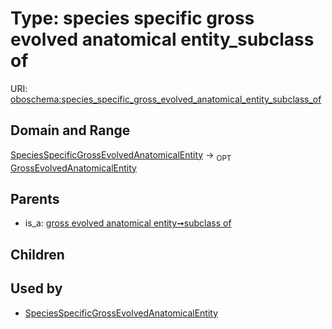 
# Type: species specific gross evolved anatomical entity_subclass of




URI: [oboschema:species_specific_gross_evolved_anatomical_entity_subclass_of](http://purl.obolibrary.org/oboschema/species_specific_gross_evolved_anatomical_entity_subclass_of)


## Domain and Range

[SpeciesSpecificGrossEvolvedAnatomicalEntity](SpeciesSpecificGrossEvolvedAnatomicalEntity.md) ->  <sub>OPT</sub> [GrossEvolvedAnatomicalEntity](GrossEvolvedAnatomicalEntity.md)

## Parents

 *  is_a: [gross evolved anatomical entity➞subclass of](gross_evolved_anatomical_entity_subclass_of.md)

## Children


## Used by

 * [SpeciesSpecificGrossEvolvedAnatomicalEntity](SpeciesSpecificGrossEvolvedAnatomicalEntity.md)
